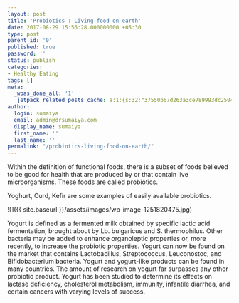 ```yaml
---
layout: post
title: 'Probiotics : Living food on earth'
date: 2017-08-29 15:56:28.000000000 +05:30
type: post
parent_id: '0'
published: true
password: ''
status: publish
categories:
- Healthy Eating
tags: []
meta:
  _wpas_done_all: '1'
  _jetpack_related_posts_cache: a:1:{s:32:"37550b67d263a3ce789993dc25046c5f";a:2:{s:7:"expires";i:1592109156;s:7:"payload";a:6:{i:0;a:1:{s:2:"id";i:1971;}i:1;a:1:{s:2:"id";i:1818;}i:2;a:1:{s:2:"id";i:1926;}i:3;a:1:{s:2:"id";i:2086;}i:4;a:1:{s:2:"id";i:2088;}i:5;a:1:{s:2:"id";i:2005;}}}}
author:
  login: sumaiya
  email: admin@drsumaiya.com
  display_name: sumaiya
  first_name: ''
  last_name: ''
permalink: "/probiotics-living-food-on-earth/"
---
```

Within the definition of functional foods, there is a subset of foods believed to be good for health that are produced by or that contain live microorganisms. These foods are called probiotics.

Yoghurt, Curd, Kefir are some examples of easily available probiotics.

![]({{ site.baseurl }}/assets/images/wp-image-1251820475.jpg)

Yogurt is defined as a fermented milk obtained by specific lactic acid fermentation, brought about by Lb. bulgaricus and S. thermophilus. Other bacteria may be added to enhance organoleptic properties or, more recently, to increase the probiotic properties. Yogurt can now be found on the market that contains Lactobacillus, Streptococcus, Leuconostoc, and Bifidobacterium bacteria. Yogurt and yogurt-like products can be found in many countries. The amount of research on yogurt far surpasses any other probiotic product. Yogurt has been studied to determine its effects on lactase deficiency, cholesterol metabolism, immunity, infantile diarrhea, and certain cancers with varying levels of success.

